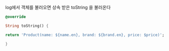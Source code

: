 log에서 객체를 불러오면 상속 받은 toString 을 불러온다

```dart
@override

String toString() {

return 'Product(name: ${name.en}, brand: ${brand.en}, price: $price)';

}
```
